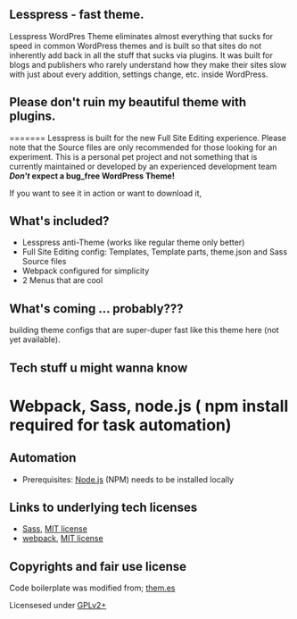 
## Lesspress - fast theme.

Lesspress WordPres Theme eliminates almost everything that sucks for speed in common WordPress themes and is built so that sites do not inherently add back in all the stuff that sucks via plugins. It was built for blogs and publishers who rarely understand how they make their sites slow with just about every addition, settings change, etc. inside WordPress.

## Please don't ruin my beautiful theme with plugins.

=======
Lesspress is built for the new Full Site Editing experience. Please note that the Source files are only recommended for those looking for an experiment. This is a personal pet project and not something that is currently maintained or developed by an experienced development team **_Don't_ expect a bug_free WordPress Theme!**

If you want to see it in action or want to download it, 

## What's included?

* Lesspress anti-Theme (works like regular theme only better)
* Full Site Editing config: Templates, Template parts, theme.json and Sass Source files
* Webpack configured for simplicity
* 2 Menus that are cool

## What's coming ... probably???

building theme configs that are super-duper fast like this theme here (not yet available).

## Tech stuff u might wanna know
Webpack, Sass, node.js ( npm install required for task automation)
=======
## Automation

* Prerequisites: [Node.js](https://nodejs.org) (NPM) needs to be installed locally


## Links to underlying tech licenses

* [Sass](https://github.com/sass/sass), [MIT license](https://github.com/sass/sass/blob/stable/MIT-LICENSE)
* [webpack](https://github.com/webpack/webpack), [MIT license](https://github.com/webpack/webpack/blob/master/LICENSE)


## Copyrights and fair use license

Code boilerplate was modified from; [them.es](https://them.es)

Licensesed under [GPLv2+](https://www.gnu.org/licenses/gpl-2.0.html)
